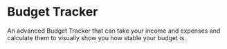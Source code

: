 # Budget Tracker

An advanced Budget Tracker that can take your income and expenses and calculate them to visually show you how stable your budget is.